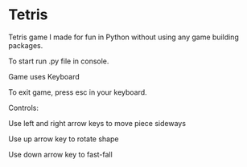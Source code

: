# Tetris
Tetris game I made for fun in Python without using any game building packages. 

To start run .py file in console.

Game uses Keyboard

To exit game, press esc in your keyboard.

Controls:

Use left and right arrow keys to move piece sideways

Use up arrow key to rotate shape

Use down arrow key to fast-fall
